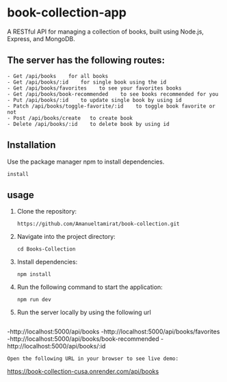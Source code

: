 # book-collection-app
A RESTful API for managing a collection of books, built using Node.js, Express, and MongoDB.
## The server has the following routes:
```
- Get /api/books    for all books
- Get /api/books/:id    for single book using the id
- Get /api/books/favorites    to see your favorites books
- Get /api/books/book-recommended    to see books recommended for you
- Put /api/books/:id    to update single book by using id
- Patch /api/books/toggle-favorite/:id    to toggle book favorite or not
- Post /api/books/create   to create book
- Delete /api/books/:id    to delete book by using id
```
## Installation
Use the package manager npm to install dependencies.
```
install
```
## usage
1. Clone the repository:
   ```
   https://github.com/Amanueltamirat/book-collection.git
   ```
2. Navigate into the project directory:
   ```
   cd Books-Collection
   ```
3. Install dependencies:
   ```
   npm install
   ```
4. Run the following command to start the application:
   ```
   npm run dev
   ```
5. Run the server locally by using the following url
   
   ```bash
  -http://localhost:5000/api/books
  -http://localhost:5000/api/books/favorites
  -http://localhost:5000/api/books/book-recommended
  -http://localhost:5000/api/books/:id
  ```
Open the following URL in your browser to see live demo:

```
https://book-collection-cusa.onrender.com/api/books
```
